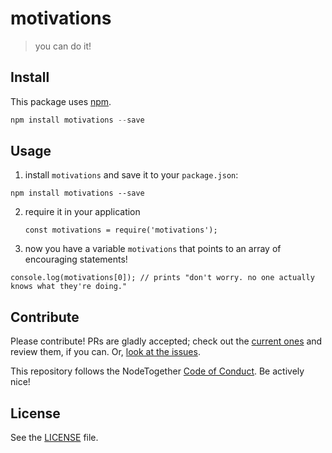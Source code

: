 # motivations
> you can do it!

## Install

This package uses [npm](npmjs.com).

```js
npm install motivations --save
```

## Usage

1. install `motivations` and save it to your `package.json`:

  ```
  npm install motivations --save
  ```

2. require it in your application

   ```
   const motivations = require('motivations');
   ```

3. now you have a variable `motivations` that points to an array of encouraging statements!

  ```
  console.log(motivations[0]); // prints "don't worry. no one actually knows what they're doing."
  ```

## Contribute

Please contribute! PRs are gladly accepted; check out the [current ones](//github.com/NodeTogether/motivations) and review them, if you can. Or, [look at the issues](//github.com/NodeTogether/motivations/issues).

This repository follows the NodeTogether [Code of Conduct](http://www.nodetogether.org/CoC.html). Be actively nice!

## License

See the [LICENSE](LICENSE) file.
